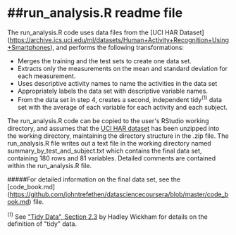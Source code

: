 ##run_analysis.R readme file
===================
The run_analysis.R code uses data files from the [UCI HAR Dataset] (https://archive.ics.uci.edu/ml/datasets/Human+Activity+Recognition+Using+Smartphones),
and performs the following transformations:

* Merges the training and the test sets to create one data set.
* Extracts only the measurements on the mean and standard deviation for each measurement. 
* Uses descriptive activity names to name the activities in the data set
* Appropriately labels the data set with descriptive variable names. 
* From the data set in step 4, creates a second, independent tidy<sup>(1)</sup> data set with the average of each variable for each activity and each subject.

The run_analysis.R code can be copied to the user's RStudio working directory, and assumes that the [UCI HAR dataset](https://d396qusza40orc.cloudfront.net/getdata%2Fprojectfiles%2FUCI%20HAR%20Dataset.zip) has been unzipped 
into the working directory, maintaining the directory structure in the .zip file. The run_analysis.R file writes out 
a text file in the working directory named summary_by_test_and_subject.txt which contains the final data set, containing 180 rows and 81 variables. Detailed comments are contained within the run_analysis.R file.

#####For detailed information on the final data set, see the [code_book.md] (https://github.com/johntrefethen/datasciencecoursera/blob/master/code_book.md) file.

<sup>(1)</sup> See ["Tidy Data", Section 2.3](http://vita.had.co.nz/papers/tidy-data.pdf) by Hadley Wickham for details on the definition of "tidy" data.
